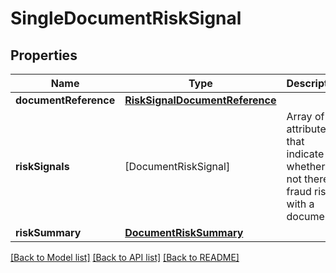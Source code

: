 # SingleDocumentRiskSignal

## Properties
Name | Type | Description | Notes
------------ | ------------- | ------------- | -------------
**documentReference** | [**RiskSignalDocumentReference**](RiskSignalDocumentReference.md) |  | 
**riskSignals** | [DocumentRiskSignal] | Array of attributes that indicate whether or not there is fraud risk with a document | 
**riskSummary** | [**DocumentRiskSummary**](DocumentRiskSummary.md) |  | 

[[Back to Model list]](../README.md#documentation-for-models) [[Back to API list]](../README.md#documentation-for-api-endpoints) [[Back to README]](../README.md)


